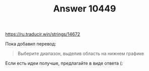 ﻿---
title: "Answer 10449"
se.owner.user_id: 15479
se.owner.display_name: "Suvitruf - Andrei Apanasik"
se.owner.link: "https://ru.meta.stackoverflow.com/users/15479/suvitruf-andrei-apanasik"
se.answer_id: 10449
se.question_id: 10448
se.post_type: answer
se.is_accepted: True
---
<p><a href="https://ru.traducir.win/strings/14672" rel="nofollow noreferrer">https://ru.traducir.win/strings/14672</a></p>

<p>Пока добавил перевод:</p>

<blockquote>
  <p>Выберите диапазон, выделив область на нижнем графике</p>
</blockquote>

<p>Если есть идеи получше, предлагайте в виде ответа (:</p>
